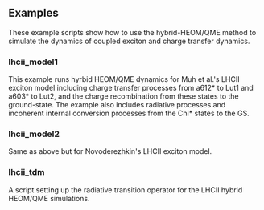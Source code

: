 ## Examples

These example scripts show how to use the hybrid-HEOM/QME method to simulate the dynamics of coupled exciton and charge transfer dynamics.

### lhcii_model1

This example runs hyrbid HEOM/QME dynamics for Muh et al.'s LHCII exciton model including charge transfer processes from a612\* to Lut1 and a603\* to Lut2, and the charge recombination from these states to the ground-state. The example also includes radiative processes and incoherent internal conversion processes from the Chl\* states to the GS.

### lhcii_model2

Same as above but for Novoderezhkin's LHCII exciton model.

### lhcii_tdm

A script setting up the radiative transition operator for the LHCII hybrid HEOM/QME simulations.
